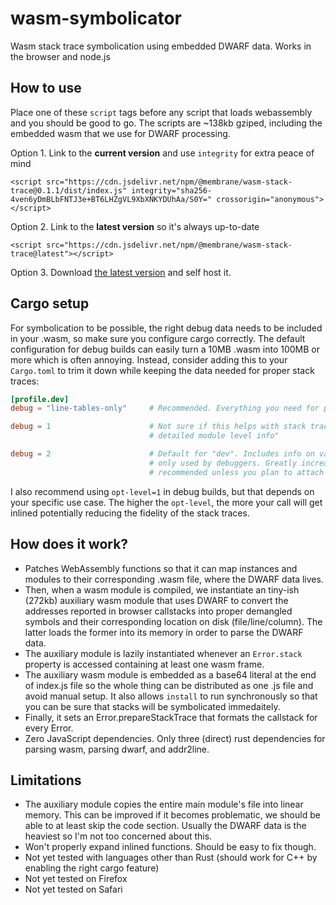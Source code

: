 # wasm-symbolicator

Wasm stack trace symbolication using embedded DWARF data. Works in the browser and node.js

## How to use

Place one of these `script` tags before any script that loads webassembly and you should be good to
go. The scripts are ~138kb gziped, including the embedded wasm that we use for DWARF processing.

Option 1. Link to the **current version** and use `integrity` for extra peace of mind

```
<script src="https://cdn.jsdelivr.net/npm/@membrane/wasm-stack-trace@0.1.1/dist/index.js" integrity="sha256-4ven6yDmBLbFNTJ3e+BT6LHZgVL9XbXNKYDUhAa/S0Y=" crossorigin="anonymous"></script>
```

Option 2. Link to the **latest version** so it's always up-to-date

```
<script src="https://cdn.jsdelivr.net/npm/@membrane/wasm-stack-trace@latest"></script>
```

Option 3. Download [the latest version](https://cdn.jsdelivr.net/npm/@membrane/wasm-stack-trace@latest) and self host it.

## Cargo setup

For symbolication to be possible, the right debug data needs to be included in your .wasm, so make
sure you configure cargo correctly. The default configuration for debug builds can easily turn a
10MB .wasm into 100MB or more which is often annoying. Instead, consider adding this to your
`Cargo.toml` to trim it down while keeping the data needed for proper stack traces:

```toml
[profile.dev]
debug = "line-tables-only"     # Recommended. Everything you need for proper stack traces.

debug = 1                      # Not sure if this helps with stack traces. but it "Generates more
                               # detailed module level info"

debug = 2                      # Default for "dev". Includes info on variables and types that are
                               # only used by debuggers. Greatly increases binary size so it's not
                               # recommended unless you plan to attach a debugger.
```

I also recommend using `opt-level=1` in debug builds, but that depends on your specific use case. The higher the `opt-level`, the more your call will get inlined potentially reducing the fidelity of the stack traces.

## How does it work?

- Patches WebAssembly functions so that it can map instances and modules to their corresponding
  .wasm file, where the DWARF data lives.
- Then, when a wasm module is compiled, we instantiate an tiny-ish (272kb) auxiliary wasm module that uses DWARF
  to convert the addresses reported in browser callstacks into proper demangled symbols and their
  corresponding location on disk (file/line/column). The latter loads the former into its memory in
  order to parse the DWARF data.
- The auxiliary module is lazily instantiated whenever an `Error.stack` property is accessed
  containing at least one wasm frame.
- The auxiliary wasm module is embedded as a base64 literal at the end of index.js file so the whole
  thing can be distributed as one .js file and avoid manual setup. It also allows `install` to
  run synchronously so that you can be sure that stacks will be symbolicated immedaitely.
- Finally, it sets an Error.prepareStackTrace that formats the callstack for every Error.
- Zero JavaScript dependencies. Only three (direct) rust dependencies for parsing wasm, parsing
  dwarf, and addr2line.

## Limitations

- The auxiliary module copies the entire main module's file into linear memory. This
  can be improved if it becomes problematic, we should be able to at least skip the code section.
  Usually the DWARF data is the heaviest so I'm not too concerned about this.
- Won't properly expand inlined functions. Should be easy to fix though.
- Not yet tested with languages other than Rust (should work for C++ by enabling the right cargo feature)
- Not yet tested on Firefox
- Not yet tested on Safari
